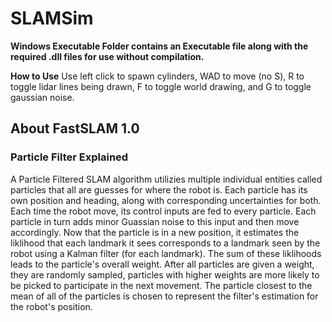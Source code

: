 # SLAMSim

**Windows Executable Folder contains an Executable file along with the required .dll files for use without compilation.**

**How to Use**
Use left click to spawn cylinders, WAD to move (no S), R to toggle lidar lines being drawn, F to toggle world drawing, and G to toggle gaussian noise. 

## About FastSLAM 1.0
### Particle Filter Explained

A Particle Filtered SLAM algorithm utilizies multiple individual entities called particles that all are guesses for where the robot is. Each particle has its own position and heading, along with corresponding uncertainties for both. Each time the robot move, its control inputs are fed to every particle. Each particle in turn adds minor Guassian noise to this input and then move accordingly. Now that the particle is in a new position, it estimates the liklihood that each landmark it sees corresponds to a landmark seen by the robot using a Kalman filter (for each landmark). The sum of these liklihoods leads to the particle's overall weight. After all particles are given a weight, they are randomly sampled, particles with higher weights are more likely to be picked to participate in the next movement. The particle closest to the mean of all of the particles is chosen to represent the filter's estimation for the robot's position.
